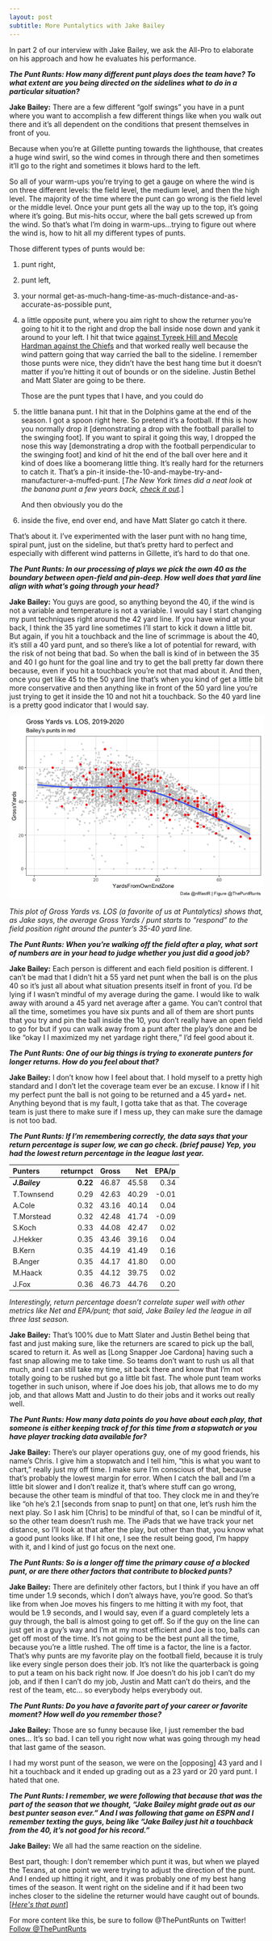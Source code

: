 ```yaml
---
layout: post
subtitle: More Puntalytics with Jake Bailey
---
```


In part 2 of our interview with Jake Bailey, we ask the All-Pro to
elaborate on his approach and how he evaluates his performance.

***The Punt Runts: How many different punt plays does the team have? To
what extent are you being directed on the sidelines what to do in a
particular situation?***

**Jake Bailey:** There are a few different “golf swings” you have in a
punt where you want to accomplish a few different things like when you
walk out there and it’s all dependent on the conditions that present
themselves in front of you.

Because when you’re at Gillette punting towards the lighthouse, that
creates a huge wind swirl, so the wind comes in through there and then
sometimes it’ll go to the right and sometimes it blows hard to the left.

So all of your warm-ups you’re trying to get a gauge on where the wind
is on three different levels: the field level, the medium level, and
then the high level. The majority of the time where the punt can go
wrong is the field level or the middle level. Once your punt gets all
the way up to the top, it’s going where it’s going. But mis-hits occur,
where the ball gets screwed up from the wind. So that’s what I’m doing
in warm-ups…trying to figure out where the wind is, how to hit all my
different types of punts.

Those different types of punts would be:

1.  punt right,
2.  punt left,
3.  your normal
    get-as-much-hang-time-as-much-distance-and-as-accurate-as-possible
    punt,
4.  a little opposite punt, where you aim right to show the returner
    you’re going to hit it to the right and drop the ball inside nose
    down and yank it around to your left. I hit that twice [against
    Tyreek Hill and Mecole Hardman against the Chiefs](https://youtu.be/BSk70wHmo0M?t=121) and that worked
    really well because the wind pattern going that way carried the ball
    to the sideline. I remember those punts were nice, they didn’t have
    the best hang time but it doesn’t matter if you’re hitting it out of
    bounds or on the sideline. Justin Bethel and Matt Slater are going
    to be there.

    Those are the punt types that I have, and you could do

1.  the little banana punt. I hit that in the Dolphins game at the end
    of the season. I got a spoon right here. So pretend it’s a football.
    If this is how you normally drop it \[demonstrating a drop with the
    football parallel to the swinging foot\]. If you want to spiral it
    going this way, I dropped the nose this way \[demonstrating a drop
    with the football perpendicular to the swinging foot\] and kind of
    hit the end of the ball over here and it kind of does like a
    boomerang little thing. It’s really hard for the returners to catch
    it. That’s a pin-it
    inside-the-10-and-maybe-try-and-manufacturer-a-muffed-punt. \[*The New York times did a neat look at the banana punt a few years back, [check it out](https://www.nytimes.com/interactive/2017/11/02/sports/football/punter-hekker.html).*\]

    And then obviously you do the

1.  inside the five, end over end, and have Matt Slater go catch it
    there.
    
That’s about it. I’ve experimented with the laser punt with no hang time, spiral punt, just on the sideline, but that’s pretty hard to perfect and especially with different wind patterns in Gillette, it’s hard to do that one.

***The Punt Runts: In our processing of plays we pick the own 40 as the
boundary between open-field and pin-deep. How well does that yard line
align with what’s going through your head?***

**Jake Bailey:** You guys are good, so anything beyond the 40, if the
wind is not a variable and temperature is not a variable. I would say I
start changing my punt techniques right around the 42 yard line. If you
have wind at your back, I think the 35 yard line sometimes I’ll start to
kick it down a little bit. But again, if you hit a touchback and the
line of scrimmage is about the 40, it’s still a 40 yard punt, and so
there’s like a lot of potential for reward, with the risk of not being
that bad. So when the ball is kind of in between the 35 and 40 I go hunt
for the goal line and try to get the ball pretty far down there because,
even if you hit a touchback you’re not that mad about it. And then, once
you get like 45 to the 50 yard line that’s when you kind of get a little
bit more conservative and then anything like in front of the 50 yard
line you’re just trying to get it inside the 10 and not hit a touchback.
So the 40 yard line is a pretty good indicator that I would say.

![Scatter plot of Field Position vs. Gross Yards](/assets/img/Rmarkdown/losplot-1.png)<!-- -->

*This plot of Gross Yards vs. LOS (a favorite of us at Puntalytics)
shows that, as Jake says, the average Gross Yards / punt starts to
“respond” to the field position right around the punter’s 35-40 yard
line.*

***The Punt Runts: When you’re walking off the field after a play, what
sort of numbers are in your head to judge whether you just did a good
job?***

**Jake Bailey:** Each person is different and each field position is
different. I can’t be mad that I didn’t hit a 55 yard net punt when the
ball is on the plus 40 so it’s just all about what situation presents
itself in front of you. I’d be lying if I wasn’t mindful of my average
during the game. I would like to walk away with around a 45 yard net
average after a game. You can’t control that all the time, sometimes you
have six punts and all of them are short punts that you try and pin the
ball inside the 10, you don’t really have an open field to go for but if
you can walk away from a punt after the play’s done and be like “okay I
I maximized my net yardage right there,” I’d feel good about it.

***The Punt Runts: One of our big things is trying to exonerate punters
for longer returns. How do you feel about that?***

**Jake Bailey:** I don’t know how I feel about that. I hold myself to a
pretty high standard and I don’t let the coverage team ever be an
excuse. I know if I hit my perfect punt the ball is not going to be
returned and a 45 yard+ net. Anything beyond that is my fault, I gotta
take that as that. The coverage team is just there to make sure if I
mess up, they can make sure the damage is not too bad.

***The Punt Runts: If I’m remembering correctly, the data says that your
return percentage is super low, we can go check. (brief pause) Yep, you
had the lowest return percentage in the league last year.***

| Punters              | returnpct | Gross |   Net | EPA/p |
|:-----------|-------:|------:|------:|------:|
| ***J.Bailey***       |  **0.22** | 46.87 | 45.58 |        0.34 |
| T.Townsend           |      0.29 | 42.63 | 40.29 |       -0.01 |
| A.Cole               |      0.32 | 43.16 | 40.14 |        0.04 |
| T.Morstead           |      0.32 | 42.48 | 41.74 |       -0.09 |
| S.Koch               |      0.33 | 44.08 | 42.47 |        0.02 |
| J.Hekker             |      0.35 | 43.46 | 39.16 |        0.04 |
| B.Kern               |      0.35 | 44.19 | 41.49 |        0.16 |
| B.Anger              |      0.35 | 44.17 | 41.80 |        0.00 |
| M.Haack              |      0.35 | 44.12 | 39.75 |        0.02 |
| J.Fox                |      0.36 | 46.73 | 44.76 |        0.20 |

*Interestingly, return percentage doesn’t correlate super well with
other metrics like Net and EPA/punt; that said, Jake Bailey led the
league in all three last season.*

**Jake Bailey:** That’s 100% due to Matt Slater and Justin Bethel being
that fast and just making sure, like the returners are scared to pick up
the ball, scared to return it. As well as \[Long Snapper Joe Cardona\]
having such a fast snap allowing me to take time. So teams don’t want to
rush us all that much, and I can still take my time, sit back there and
know that I’m not totally going to be rushed but go a little bit fast.
The whole punt team works together in such unison, where if Joe does his
job, that allows me to do my job, and that allows Matt and Justin to do
their jobs and it works out really well.

***The Punt Runts: How many data points do you have about each play,
that someone is either keeping track of for this time from a stopwatch
or you have player tracking data available for?***

**Jake Bailey:** There’s our player operations guy, one of my good
friends, his name’s Chris. I give him a stopwatch and I tell him, “this
is what you want to chart,” really just my off time. I make sure I’m
conscious of that, because that’s probably the lowest margin for error.
When I catch the ball and I’m a little bit slower and I don’t realize
it, that’s where stuff can go wrong, because the other team is mindful
of that too. They clock me in and they’re like “oh he’s 2.1 \[seconds
from snap to punt\] on that one, let’s rush him the next play. So I ask
him \[Chris\] to be mindful of that, so I can be mindful of it, so the
other team doesn’t rush me. The iPads that we have track your net
distance, so I’ll look at that after the play, but other than that, you
know what a good punt looks like. If I hit one, I see the result being
good, I’m happy with it, and I kind of just go focus on the next one.

***The Punt Runts: So is a longer off time the primary cause of a
blocked punt, or are there other factors that contribute to blocked
punts?***

**Jake Bailey:** There are definitely other factors, but I think if you
have an off time under 1.9 seconds, which I don’t always have, you’re
good. So that’s like from when Joe moves his fingers to me hitting it
with my foot, that would be 1.9 seconds, and I would say, even if a
guard completely lets a guy through, the ball is almost going to get
off. So if the guy on the line can just get in a guy’s way and I’m at my
most efficient and Joe is too, balls can get off most of the time. It’s
not going to be the best punt all the time, because you’re a little
rushed. The off time is a factor, the line is a factor. That’s why punts
are my favorite play on the football field, because it is truly like
every single person does their job. It’s not like the quarterback is
going to put a team on his back right now. If Joe doesn’t do his job I
can’t do my job, and if then I can’t do my job, Justin and Matt can’t do
theirs, and the rest of the team, etc… so everybody helps everybody out.

***The Punt Runts: Do you have a favorite part of your career or
favorite moment? How well do you remember those?***

**Jake Bailey:** Those are so funny because like, I just remember the
bad ones… It’s so bad. I can tell you right now what was going through
my head that last game of the season.

I had my worst punt of the season, we were on the \[opposing\] 43 yard
and I hit a touchback and it ended up grading out as a 23 yard or 20
yard punt. I hated that one.

***The Punt Runts: I remember, we were following that because that was
the part of the season that we thought, “Jake Bailey might grade out as
our best punter season ever.” And I was following that game on ESPN and
I remember texting the guys, being like “Jake Bailey just hit a
touchback from the 40, it’s not good for his record.”***

**Jake Bailey:** We all had the same reaction on the sideline.

Best part, though: I don’t remember which punt it was, but when we
played the Texans, at one point we were trying to adjust the direction
of the punt. And I ended up hitting it right, and it was probably one of
my best hang times of the season. It went right on the sideline and if
it had been two inches closer to the sideline the returner would have
caught out of bounds. [*[Here's that punt](https://www.youtube.com/embed/BSk70wHmo0M?start=377)*]

For more content like this, be sure to follow @ThePuntRunts on
Twitter!  
<a href="https://twitter.com/ThePuntRunts?ref_src=twsrc%5Etfw" class="twitter-follow-button" data-show-count="false">Follow
@ThePuntRunts</a>
<script async src="https://platform.twitter.com/widgets.js" charset="utf-8"></script>
